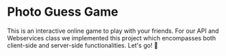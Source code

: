 # Photo Guess Game

This is an interactive online game to play with your friends. For our API and Webservices class we implemented this project which encompasses both client-side and server-side functionalities. Let's go! 🐣
